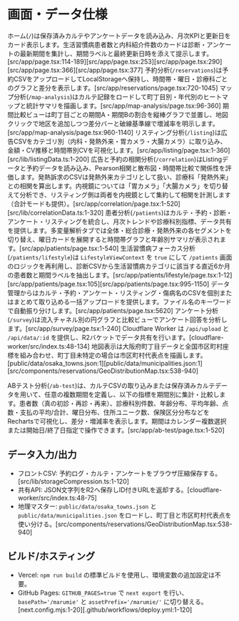 # 画面・データ仕様
ホーム(`/`)は保存済みカルテやアンケートデータを読み込み、月次KPIと更新日をカード表示します。生活習慣病患者数と内科紹介件数のカードは診断・アンケートの最新期間を集計し、期間ラベルと最終更新日時を添えて提示します。[src/app/page.tsx:114-189][src/app/page.tsx:253][src/app/page.tsx:290][src/app/page.tsx:366][src/app/page.tsx:377]
予約分析(`/reservations`)は予約CSVをアップロードしてLocalStorageへ保持し、時間帯・曜日・診療科ごとのグラフと差分を表示します。[src/app/reservations/page.tsx:720-1045]
マップ分析(`/map-analysis`)はカルテ記録をロードして町丁目別・年代別のヒートマップと統計サマリを描画します。[src/app/map-analysis/page.tsx:96-360]
期間比較ビューは町丁目ごとの期間A・期間Bの割合を縦棒グラフで並置し、地図クリックで地区を追加しつつ差分バーと破線基準線で増減率を明示します。[src/app/map-analysis/page.tsx:960-1140]
リスティング分析(`/listing`)は広告CSVをカテゴリ別（内科・発熱外来・胃カメラ・大腸カメラ）に取り込み、金額・CV推移と時間帯別CVを可視化します。[src/app/listing/page.tsx:1-360][src/lib/listingData.ts:1-200]
広告と予約の相関分析(`/correlation`)はListingデータと予約データを読み込み、Pearson相関と散布図・時間帯比較で関係性を評価します。発熱訴求のCSVは発熱外来カテゴリとして扱い、診療科「発熱外来」との相関を算出します。内視鏡については「胃カメラ」「大腸カメラ」を切り替えて分析でき、リスティング側は両者を内視鏡として集約して相関を計測します（合計モードも提供）。[src/app/correlation/page.tsx:1-520][src/lib/correlationData.ts:1-320]
患者分析(`/patients`)はカルテ・予約・診断・アンケート・リスティングを統合し、月次トレンドや診療科別指標、データ共有を提供します。多変量解析タブでは全体・総合診療・発熱外来の各セグメントを切り替え、曜日カードを展開すると時間帯グラフと年齢別サマリが表示されます。[src/app/patients/page.tsx:1-540]
生活習慣病フォーカス分析(`/patients/lifestyle`)は `LifestyleViewContext` を `true` にして `/patients` 画面のロジックを再利用し、診断CSVから生活習慣病カテゴリに該当する直近6か月の患者数と期間ラベルを抽出します。[src/app/patients/lifestyle/page.tsx:1-12][src/app/patients/page.tsx:105][src/app/patients/page.tsx:995-1150]
データ管理からはカルテ・予約・アンケート・リスティング・傷病名のCSVを個別またはまとめて取り込める一括アップロードを提供します。ファイル名のキーワードで自動振り分けします。[src/app/patients/page.tsx:5620]
アンケート分析(`/survey`)は流入チャネル別の円グラフと比較ビューでアンケート回答を分析します。[src/app/survey/page.tsx:1-240]
Cloudflare Worker は `/api/upload` と `/api/data/:id` を提供し、R2バケットでデータ共有を行います。[cloudflare-worker/src/index.ts:48-134]
地図表示は大阪府町丁目データと全国市区町村座標を組み合わせ、町丁目未特定の場合は市区町村代表点を描画します。[public/data/osaka_towns.json:1][public/data/municipalities.json:1][src/components/reservations/GeoDistributionMap.tsx:538-940]

ABテスト分析(`/ab-test`)は、カルテCSVの取り込みまたは保存済みカルテデータを用いて、任意の複数期間を定義し、以下の指標を期間別に集計・比較します。患者数（真の初診・再診・再来）、診療科別件数、年齢分布、平均年齢、点数・支払の平均/合計、曜日分布、住所ユニーク数、保険区分分布などをRechartsで可視化し、差分・増減率を表示します。期間はカレンダー複数選択または開始日/終了日指定で操作できます。[src/app/ab-test/page.tsx:1-520]

## データ入力/出力
- フロントCSV: 予約ログ・カルテ・アンケートをブラウザ圧縮保存する。[src/lib/storageCompression.ts:1-120]
- 共有API: JSON文字列をR2へ保存しID付きURLを返却する。[cloudflare-worker/src/index.ts:48-75]
- 地理マスター: `public/data/osaka_towns.json` と `public/data/municipalities.json` をロードし、町丁目と市区町村代表点を使い分ける。[src/components/reservations/GeoDistributionMap.tsx:538-940]

## ビルド/ホスティング
- Vercel: `npm run build` の標準ビルドを使用し、環境変数の追加設定は不要。
- GitHub Pages: `GITHUB_PAGES=true` で `next export` を行い、`basePath='/marumie'` と `assetPrefix='/marumie/'` に切り替える。[next.config.mjs:1-20][.github/workflows/deploy.yml:1-120]
